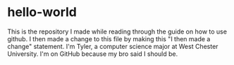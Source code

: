 # hello-world
This is the repository I made while reading through the guide on how to use github.
I then made a change to this file by making this "I then made a change" statement.
I'm Tyler, a computer science major at West Chester University. I'm on GitHub because my bro said I should be.


